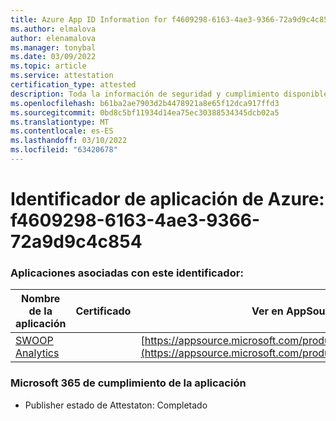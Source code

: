 ```yaml
---
title: Azure App ID Information for f4609298-6163-4ae3-9366-72a9d9c4c854
ms.author: elmalova
author: elenamalova
ms.manager: tonybal
ms.date: 03/09/2022
ms.topic: article
ms.service: attestation
certification_type: attested
description: Toda la información de seguridad y cumplimiento disponible para f4609298-6163-4ae3-9366-72a9d9c4c854.
ms.openlocfilehash: b61ba2ae7903d2b4478921a8e65f12dca917ffd3
ms.sourcegitcommit: 0bd8c5bf11934d14ea75ec30388534345dcb02a5
ms.translationtype: MT
ms.contentlocale: es-ES
ms.lasthandoff: 03/10/2022
ms.locfileid: "63420678"
---
```

# <a name="azure-app-id-f4609298-6163-4ae3-9366-72a9d9c4c854"></a>Identificador de aplicación de Azure: f4609298-6163-4ae3-9366-72a9d9c4c854


### <a name="apps-associated-with-this-id"></a>Aplicaciones asociadas con este identificador:
| **Nombre de la aplicación** | **Certificado** | **Ver en AppSource** |
|--------------|---------------|-----------------------|
| [SWOOP Analytics](https://docs.microsoft.com/microsoft-365-app-certification/forward/WA200000877) |  | [https://appsource.microsoft.com/product/office/WA200000877](https://appsource.microsoft.com/product/office/WA200000877) |

### <a name="microsoft-365-app-compliance-status"></a>Microsoft 365 de cumplimiento de la aplicación
- Publisher estado de Attestaton: Completado
